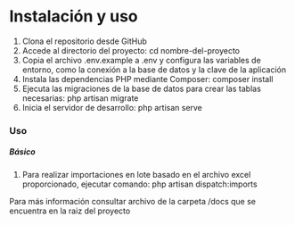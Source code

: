 <h1><strong>Instalación y uso</strong></h1>

1. Clona el repositorio desde GitHub
2. Accede al directorio del proyecto: cd nombre-del-proyecto
3. Copia el archivo .env.example a .env y configura las variables de entorno, como la conexión a la base de datos y la clave de la aplicación
4. Instala las dependencias PHP mediante Composer: composer install
5. Ejecuta las migraciones de la base de datos para crear las tablas necesarias: php artisan migrate
6. Inicia el servidor de desarrollo: php artisan serve

<h3><strong>Uso</strong></h3>
<h5><strong>Básico</strong></h5>

1. Para realizar importaciones en lote basado en el archivo excel proporcionado, ejecutar comando: php artisan dispatch:imports

Para más información consultar archivo de la carpeta /docs que se encuentra en la raiz del proyecto



